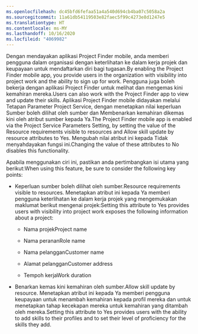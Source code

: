 ```yaml
---
ms.openlocfilehash: dc45bfd6fefaa51a4a540d694cb4ba07c5058a2a
ms.sourcegitcommit: 11a61db54119503e82faec5f99c4273e8d1247e5
ms.translationtype: HT
ms.contentlocale: ms-MY
ms.lasthandoff: 10/16/2020
ms.locfileid: "4069982"
---
```

<span data-ttu-id="1501c-101">Dengan mendayakan aplikasi Project Finder mobile, anda memberi pengguna dalam organisasi dengan keterlihatan ke dalam kerja projek dan keupayaan untuk mendaftarkan diri bagi tugasan.</span><span class="sxs-lookup"><span data-stu-id="1501c-101">By enabling the Project Finder mobile app, you provide users in the organization with visibility into project work and the ability to sign up for work.</span></span> <span data-ttu-id="1501c-102">Pengguna juga boleh bekerja dengan aplikasi Project Finder untuk melihat dan mengemas kini kemahiran mereka.</span><span class="sxs-lookup"><span data-stu-id="1501c-102">Users can also work with the Project Finder app to view and update their skills.</span></span> <span data-ttu-id="1501c-103">Aplikasi Project Finder mobile didayakan melalui Tetapan Parameter Project Service, dengan menetapkan nilai keperluan Sumber boleh dilihat oleh sumber dan Membenarkan kemahiran dikemas kini oleh atribut sumber kepada Ya.</span><span class="sxs-lookup"><span data-stu-id="1501c-103">The Project Finder mobile app is enabled via the Project Service Parameters Setting, by setting the value of the Resource requirements visible to resources and Allow skill update by resource attributes to Yes.</span></span> <span data-ttu-id="1501c-104">Mengubah nilai atribut ini kepada Tidak menyahdayakan fungsi ini.</span><span class="sxs-lookup"><span data-stu-id="1501c-104">Changing the value of these attributes to No disables this functionality.</span></span>  
  
 <span data-ttu-id="1501c-105">Apabila menggunakan ciri ini, pastikan anda pertimbangkan isi utama yang berikut:</span><span class="sxs-lookup"><span data-stu-id="1501c-105">When using this feature, be sure to consider the following key points:</span></span>  
  
-   <span data-ttu-id="1501c-106">Keperluan sumber boleh dilihat oleh sumber.</span><span class="sxs-lookup"><span data-stu-id="1501c-106">Resource requirements visible to resources.</span></span> <span data-ttu-id="1501c-107">Menetapkan atribut ini kepada Ya memberi pengguna keterlihatan ke dalam kerja projek yang mengemukakan maklumat berikut mengenai projek:</span><span class="sxs-lookup"><span data-stu-id="1501c-107">Setting this attribute to Yes provides users with visibility into project work exposes the following information about a project:</span></span>  
  
    -   <span data-ttu-id="1501c-108">Nama projek</span><span class="sxs-lookup"><span data-stu-id="1501c-108">Project name</span></span>  
  
    -   <span data-ttu-id="1501c-109">Nama peranan</span><span class="sxs-lookup"><span data-stu-id="1501c-109">Role name</span></span>  
  
    -   <span data-ttu-id="1501c-110">Nama pelanggan</span><span class="sxs-lookup"><span data-stu-id="1501c-110">Customer name</span></span>  
  
    -   <span data-ttu-id="1501c-111">Alamat pelanggan</span><span class="sxs-lookup"><span data-stu-id="1501c-111">Customer address</span></span>  
  
    -   <span data-ttu-id="1501c-112">Tempoh kerja</span><span class="sxs-lookup"><span data-stu-id="1501c-112">Work duration</span></span>  
  
-   <span data-ttu-id="1501c-113">Benarkan kemas kini kemahiran oleh sumber.</span><span class="sxs-lookup"><span data-stu-id="1501c-113">Allow skill update by resource.</span></span> <span data-ttu-id="1501c-114">Menetapkan atribut ini kepada Ya memberi pengguna keupayaan untuk menambah kemahiran kepada profil mereka dan untuk menetapkan tahap kecekapan mereka untuk kemahiran yang ditambah oleh mereka.</span><span class="sxs-lookup"><span data-stu-id="1501c-114">Setting this attribute to Yes provides users with the ability to add skills to their profiles and to set their level of proficiency for the skills they add.</span></span>